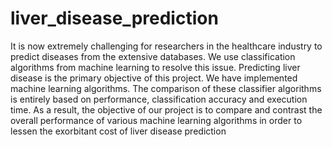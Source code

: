 # liver_disease_prediction

It is now extremely challenging for researchers in the healthcare industry to predict diseases from the extensive databases. 
We use classification algorithms from machine learning to resolve this issue. Predicting liver disease is the primary objective 
of this project. We have implemented machine learning algorithms. The comparison of these classifier algorithms is entirely based 
on performance, classification accuracy and execution time. As a result, the objective of our project is to compare and contrast 
the overall performance of various machine learning algorithms in order to lessen the exorbitant cost of liver disease prediction
